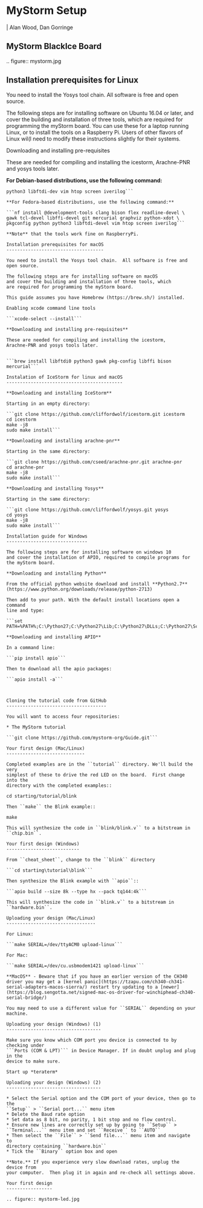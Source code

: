 MyStorm Setup
=============

| Alan Wood, Dan Gorringe


MyStorm BlackIce Board
----------------------

.. figure:: mystorm.jpg

Installation prerequisites for Linux
------------------------------------

You need to install the Yosys tool chain.  All software is free and
open source.

The following steps are for installing software on Ubuntu 16.04 or
later, and cover the building and installation of three tools, which
are required for programming the myStorm board.  You can use these
for a laptop running Linux, or to install the tools on a Raspberry
Pi. Users of other flavors of Linux wil(l need to modify these
instructions slightly for their systems.

Downloading and installing pre-requisites

These are needed for compiling and installing the icestorm,
Arachne-PNR and yosys tools later.

**For Debian-based distributions, use the following command:**

  ```sudo apt-get install build-essential clang bison flex libreadline-dev gawk tcl-dev libffi-dev git mercurial graphviz xdot pkg-config python
  python3 libftdi-dev vim htop screen iverilog```

**For Fedora-based distributions, use the following command:**

  ```nf install @development-tools clang bison flex readline-devel \
  gawk tcl-devel libffi-devel git mercurial graphviz python-xdot \
  pkgconfig python python3 libftdi-devel vim htop screen iverilog```

**Note** that the tools work fine on RaspberryPi.

Installation prerequisites for macOS
------------------------------------

You need to install the Yosys tool chain.  All software is free and
open source.

The following steps are for installing software on macOS
and cover the building and installation of three tools, which
are required for programming the myStorm board.

This guide assumes you have Homebrew (https://brew.sh/) installed.

Enabling xcode command line tools

  ```xcode-select --install```

**Downloading and installing pre-requisites**

These are needed for compiling and installing the icestorm,
Arachne-PNR and yosys tools later.


  ```brew install libftdi0 python3 gawk pkg-config libffi bison mercurial```

Instalation of IceStorm for linux and macOS
-------------------------------------------

**Downloading and installing IceStorm**

Starting in an empty directory:

  ```git clone https://github.com/cliffordwolf/icestorm.git icestorm
  cd icestorm
  make -j8
  sudo make install```

**Downloading and installing arachne-pnr**

Starting in the same directory:

  ```git clone https://github.com/cseed/arachne-pnr.git arachne-pnr
  cd arachne-pnr
  make -j8
  sudo make install```

**Downloading and installing Yosys**

Starting in the same directory:

  ```git clone https://github.com/cliffordwolf/yosys.git yosys
  cd yosys
  make -j8
  sudo make install```

Installation guide for Windows
------------------------------

The following steps are for installing software on windows 10
and cover the installation of APIO, required to compile programs for
the myStorm board.

**Downloading and installing Python**

From the official python website download and install **Python2.7** (https://www.python.org/downloads/release/python-2713)

Then add to your path. With the default install locations open a command
line and type:

  ```set PATH=%PATH%;C:\Python27;C:\Python27\Lib;C:\Python27\DLLs;C:\Python27\Scripts```

**Downloading and installing APIO**

In a command line:

  ```pip install apio```

Then to download all the apio packages:

 ```apio install -a```



Cloning the tutorial code from GitHub
-------------------------------------

You will want to access four repositories:

* The MyStorm tutorial

  ```git clone https://github.com/mystorm-org/Guide.git```

Your first design (Mac/Linux)
-----------------------------

Completed examples are in the ``tutorial`` directory. We'll build the very
simplest of these to drive the red LED on the board.  First change into the
directory with the completed examples::

  cd starting/tutorial/blink

Then ``make`` the Blink example::

  make

This will synthesize the code in ``blink/blink.v`` to a bitstream in
``chip.bin``.

Your first design (Windows)
---------------------------

From ``cheat_sheet``, change to the ``blink`` directory

  ```cd starting\tutorial\blink```

Then synthesize the Blink example with ``apio``::

  ```apio build --size 8k --type hx --pack tq144:4k```

This will synthesize the code in ``blink.v`` to a bitstream in
``hardware.bin``.

Uploading your design (Mac/Linux)
---------------------------------

For Linux:

  ```make SERIAL=/dev/ttyACM0 upload-linux```

For Mac:

  ```make SERIAL=/dev/cu.usbmodem1421 upload-linux```

**MacOS** - Beware that if you have an earlier version of the CH340 driver you may get a [kernel panic](https://tzapu.com/ch340-ch341-serial-adapters-macos-sierra/) restart try updating to a [newer](https://blog.sengotta.net/signed-mac-os-driver-for-winchiphead-ch340-serial-bridge/)

You may need to use a different value for ``SERIAL`` depending on your
machine.

Uploading your design (Windows) (1)
-----------------------------------

Make sure you know which COM port you device is connected to by checking under
```Ports (COM & LPT)``` in Device Manager. If in doubt unplug and plug in the
device to make sure.

Start up *teraterm*

Uploading your design (Windows) (2)
-----------------------------------

* Select the Serial option and the COM port of your device, then go to the
  ``Setup`` > ``Serial port...`` menu item
* Delete the Baud rate option
* Set data as 8 bit, no parity, 1 bit stop and no flow control.
* Ensure new lines are correctly set up by going to ``Setup`` >
  ``Terminal...`` menu item and set ``Receive`` to ``AUTO``
* Then select the ``File`` > ``Send file...`` menu item and navigate to
  directory containing ``hardware.bin``
* Tick the ``Binary`` option box and open

**Note.** If you experience very slow download rates, unplug the device from
your computer.  Then plug it in again and re-check all settings above.

Your first design
-----------------

.. figure:: mystorm-led.jpg
